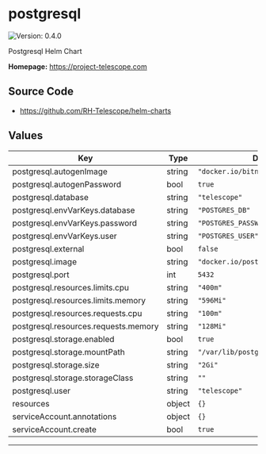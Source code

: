 # postgresql

![Version: 0.4.0](https://img.shields.io/badge/Version-0.4.0-informational?style=flat-square)

Postgresql Helm Chart

**Homepage:** <https://project-telescope.com>

## Source Code

* <https://github.com/RH-Telescope/helm-charts>

## Values

| Key | Type | Default | Description |
|-----|------|---------|-------------|
| postgresql.autogenImage | string | `"docker.io/bitnami/kubectl:latest"` |  |
| postgresql.autogenPassword | bool | `true` |  |
| postgresql.database | string | `"telescope"` |  |
| postgresql.envVarKeys.database | string | `"POSTGRES_DB"` |  |
| postgresql.envVarKeys.password | string | `"POSTGRES_PASSWORD"` |  |
| postgresql.envVarKeys.user | string | `"POSTGRES_USER"` |  |
| postgresql.external | bool | `false` |  |
| postgresql.image | string | `"docker.io/postgres:13"` |  |
| postgresql.port | int | `5432` |  |
| postgresql.resources.limits.cpu | string | `"400m"` |  |
| postgresql.resources.limits.memory | string | `"596Mi"` |  |
| postgresql.resources.requests.cpu | string | `"100m"` |  |
| postgresql.resources.requests.memory | string | `"128Mi"` |  |
| postgresql.storage.enabled | bool | `true` |  |
| postgresql.storage.mountPath | string | `"/var/lib/postgresql"` |  |
| postgresql.storage.size | string | `"2Gi"` |  |
| postgresql.storage.storageClass | string | `""` |  |
| postgresql.user | string | `"telescope"` |  |
| resources | object | `{}` |  |
| serviceAccount.annotations | object | `{}` |  |
| serviceAccount.create | bool | `true` |  |

----------------------------------------------
